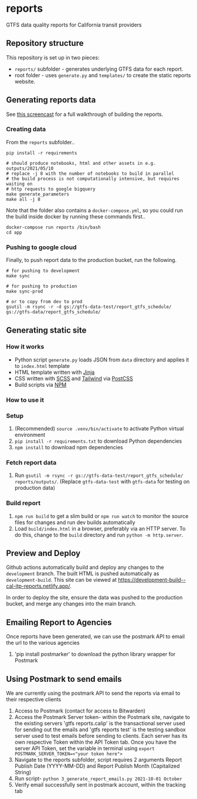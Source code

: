 # reports

GTFS data quality reports for California transit providers

## Repository structure

This repository is set up in two pieces:

* `reports/` subfolder - generates underlying GTFS data for each report.
* root folder - uses `generate.py` and `templates/` to create the static reports website.

## Generating reports data

See [this screencast](https://www.loom.com/share/b45317053ff54b9fbb46b8159947c379) for a full walkthrough of building the reports.

### Creating data

From the `reports` subfolder..

```shell
pip install -r requirements

# should produce notebooks, html and other assets in e.g. outputs/2021/05/10
# replace -j 8 with the number of notebooks to build in parallel
# the build process is not computationally intensive, but requires waiting on 
# http requests to google bigquery
make generate_parameters
make all -j 8
```

Note that the folder also contains a `docker-compose.yml`, so you could run
the build inside docker by running these commands first..

```shell
docker-compose run reports /bin/bash
cd app
```

### Pushing to google cloud

Finally, to push report data to the production bucket, run the following.

```
# for pushing to development
make sync

# for pushing to production
make sync-prod

# or to copy from dev to prod
gsutil -m rsync -r -d gs://gtfs-data-test/report_gtfs_schedule/ gs://gtfs-data/report_gtfs_schedule/
```

## Generating static site

### How it works

- Python script `generate.py` loads JSON from `data` directory and applies it to `index.html` template
- HTML template written with [Jinja](https://jinja.palletsprojects.com/en/3.0.x/)
- CSS written with [SCSS](https://sass-lang.com/documentation/syntax#scss) and [Tailwind](https://tailwindcss.com/docs) via [PostCSS](https://postcss.org/)
- Build scripts via [NPM](https://www.npmjs.com/)

### How to use it

### Setup 

1. (Recommended) `source .venv/bin/activate` to activate Python virtual environment
2. `pip install -r requirements.txt` to download Python dependencies
3. `npm install` to download npm dependencies

### Fetch report data

1. Run `gsutil -m rsync -r gs://gtfs-data-test/report_gtfs_schedule/ reports/outputs/`. (Replace `gtfs-data-test` with `gtfs-data` for testing on production data)

### Build report

1. `npm run build` to get a slim build or `npm run watch` to monitor the source files for changes and run dev builds automatically
2. Load `build/index.html` in a browser, preferably via an HTTP server. To do this, change to the `build` directory and run `python -m http.server`.


## Preview and Deploy

Github actions automatically build and deploy any changes to the `development` branch.
The built HTML is pushed automatically as `development-build`.
This site can be viewed at https://development-build--cal-itp-reports.netlify.app/.

In order to deploy the site, ensure the data was pushed to the production bucket,
and merge any changes into the main branch.

## Emailing Report to Agencies
Once reports have been generated, we can use the postmark API to email the url to the various agencies

1. 'pip install postmarker' to download the python library wrapper for Postmark

## Using Postmark to send emails
We are currently using the postmark API to send the reports via email to their respective clients
1. Access to Postmark (contact for access to Bitwarden)
2. Access the Postmark Server token- within the Postmark site, navigate to the existing servers 'gtfs reports.calip' is the transactional server used for sending out the emails and 'gtfs reports test' is the testing sandbox server used to test emails before sending to clients. Each server has its own respective Token within the API Token tab. Once you have the server API Token, set the variable in terminal using `export POSTMARK_SERVER_TOKEN=<"your token here">`
4. Navigate to the reports subfolder, script requires 2 arguments Report Publish Date (YYYY-MM-DD) and Report Publish Month (Capitalized String)
5. Run script- `python 3_generate_report_emails.py 2021-10-01 October`
7. Verify email successfully sent in postmark account, within the tracking tab
